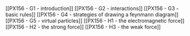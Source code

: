 [[PX156 - G1 - introduction]]
[[PX156 - G2 - interactions]]
[[PX156 - G3 - basic rules]]
[[PX156 - G4 - strategies of drawing a feynmann diagram]]
[[PX156 - G5 - virtual particles]]
[[PX156 - H1 - the electromagnetic force]]
[[PX156 - H2 - the strong force]]
[[PX156 - H3 - the weak force]]
